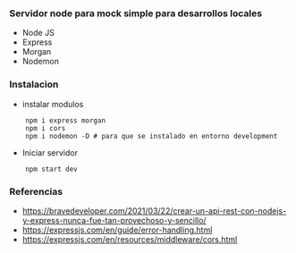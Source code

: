 ### Servidor node para mock simple para desarrollos locales

* Node JS
* Express
* Morgan
* Nodemon

### Instalacion
* instalar modulos
```
    npm i express morgan
    npm i cors
    npm i nodemon -D # para que se instalado en entorno development
```
* Iniciar servidor 
```
    npm start dev
```


### Referencias
* https://bravedeveloper.com/2021/03/22/crear-un-api-rest-con-nodejs-y-express-nunca-fue-tan-provechoso-y-sencillo/
* https://expressjs.com/en/guide/error-handling.html
* https://expressjs.com/en/resources/middleware/cors.html